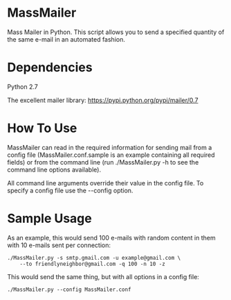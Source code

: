 MassMailer
==========

Mass Mailer in Python.  This script allows you to send a specified
quantity of the same e-mail in an automated fashion.

Dependencies
============

  Python 2.7 
  
  The excellent mailer library: https://pypi.python.org/pypi/mailer/0.7

How To Use
==========

MassMailer can read in the required information for sending mail
from a config file (MassMailer.conf.sample is an example containing 
all required fields) or from the command line (run ./MassMailer.py -h
to see the command line options available).

All command line arguments override their value in the config file.
To specify a config file use the --config option.

Sample Usage
============

As an example, this would send 100 e-mails with random content in them
with 10 e-mails sent per connection:

```
./MassMailer.py -s smtp.gmail.com -u example@gmail.com \
    --to friendlyneighbor@gmail.com -q 100 -n 10 -z
```

This would send the same thing, but with all options in a config file:

```
./MassMailer.py --config MassMailer.conf
```

